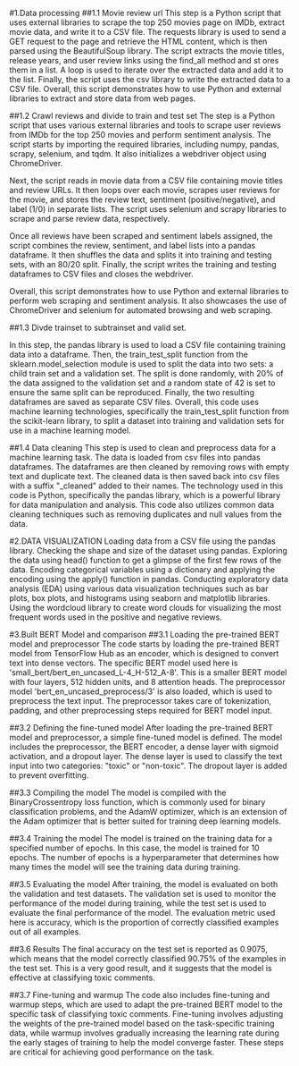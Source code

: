 #1.Data processing
##1.1 Movie review url
This step is a Python script that uses external libraries to scrape the top 250 movies page on IMDb, extract movie data, and write it to a CSV file. The requests library is used to send a GET request to the page and retrieve the HTML content, which is then parsed using the BeautifulSoup library. The script extracts the movie titles, release years, and user review links using the find_all method and st
ores them in a list. A loop is used to iterate over the extracted data and add it to the list. Finally, the script uses the csv library to write the extracted data to a CSV file. Overall, this script demonstrates how to use Python and external libraries to extract and store data from web pages.

##1.2 Crawl reviews and divide to train and test set
The step is a Python script that uses various external libraries and tools to scrape user reviews from IMDb for the top 250 movies and perform sentiment analysis. The script starts by importing the required libraries, including numpy, pandas, scrapy, selenium, and tqdm. It also initializes a webdriver object using ChromeDriver.

Next, the script reads in movie data from a CSV file containing movie titles and review URLs. It then loops over each movie, scrapes user reviews for the movie, and stores the review text, sentiment (positive/negative), and label (1/0) in separate lists. The script uses selenium and scrapy libraries to scrape and parse review data, respectively.

Once all reviews have been scraped and sentiment labels assigned, the script combines the review, sentiment, and label lists into a pandas dataframe. It then shuffles the data and splits it into training and testing sets, with an 80/20 split. Finally, the script writes the training and testing dataframes to CSV files and closes the webdriver.

Overall, this script demonstrates how to use Python and external libraries to perform web scraping and sentiment analysis. It also showcases the use of ChromeDriver and selenium for automated browsing and web scraping.

##1.3 Divde trainset to subtrainset and valid set.

In this step, the pandas library is used to load a CSV file containing training data into a dataframe. Then, the train_test_split function from the sklearn.model_selection module is used to split the data into two sets: a child train set and a validation set. The split is done randomly, with 20% of the data assigned to the validation set and a random state of 42 is set to ensure the same split can be reproduced. Finally, the two resulting dataframes are saved as separate CSV files. Overall, this code uses machine learning technologies, specifically the train_test_split function from the scikit-learn library, to split a dataset into training and validation sets for use in a machine learning model.

##1.4 Data cleaning
This step is used to clean and preprocess data for a machine learning task. The data is loaded from csv files into pandas dataframes. The dataframes are then cleaned by removing rows with empty text and duplicate text. The cleaned data is then saved back into csv files with a suffix "_cleaned" added to their names. The technology used in this code is Python, specifically the pandas library, which is a powerful library for data manipulation and analysis. This code also utilizes common data cleaning techniques such as removing duplicates and null values from the data.

#2.DATA VISUALIZATION
Loading data from a CSV file using the pandas library.
Checking the shape and size of the dataset using pandas.
Exploring the data using head() function to get a glimpse of the first few rows of the data.
Encoding categorical variables using a dictionary and applying the encoding using the apply() function in pandas.
Conducting exploratory data analysis (EDA) using various data visualization techniques such as bar plots, box plots, and histograms using seaborn and matplotlib libraries.
Using the wordcloud library to create word clouds for visualizing the most frequent words used in the positive and negative reviews.

#3.Built BERT Model and comparison
##3.1 Loading the pre-trained BERT model and preprocessor
The code starts by loading the pre-trained BERT model from TensorFlow Hub as an encoder, which is designed to convert text into dense vectors. The specific BERT model used here is 'small_bert/bert_en_uncased_L-4_H-512_A-8'. This is a smaller BERT model with four layers, 512 hidden units, and 8 attention heads. The preprocessor model 'bert_en_uncased_preprocess/3' is also loaded, which is used to preprocess the text input. The preprocessor takes care of tokenization, padding, and other preprocessing steps required for BERT model input.

##3.2 Defining the fine-tuned model
After loading the pre-trained BERT model and preprocessor, a simple fine-tuned model is defined. The model includes the preprocessor, the BERT encoder, a dense layer with sigmoid activation, and a dropout layer. The dense layer is used to classify the text input into two categories: "toxic" or "non-toxic". The dropout layer is added to prevent overfitting.

##3.3 Compiling the model
The model is compiled with the BinaryCrossentropy loss function, which is commonly used for binary classification problems, and the AdamW optimizer, which is an extension of the Adam optimizer that is better suited for training deep learning models.

##3.4 Training the model
The model is trained on the training data for a specified number of epochs. In this case, the model is trained for 10 epochs. The number of epochs is a hyperparameter that determines how many times the model will see the training data during training.

##3.5 Evaluating the model
After training, the model is evaluated on both the validation and test datasets. The validation set is used to monitor the performance of the model during training, while the test set is used to evaluate the final performance of the model. The evaluation metric used here is accuracy, which is the proportion of correctly classified examples out of all examples.

##3.6 Results
The final accuracy on the test set is reported as 0.9075, which means that the model correctly classified 90.75% of the examples in the test set. This is a very good result, and it suggests that the model is effective at classifying toxic comments.

##3.7 Fine-tuning and warmup
The code also includes fine-tuning and warmup steps, which are used to adapt the pre-trained BERT model to the specific task of classifying toxic comments. Fine-tuning involves adjusting the weights of the pre-trained model based on the task-specific training data, while warmup involves gradually increasing the learning rate during the early stages of training to help the model converge faster. These steps are critical for achieving good performance on the task.
